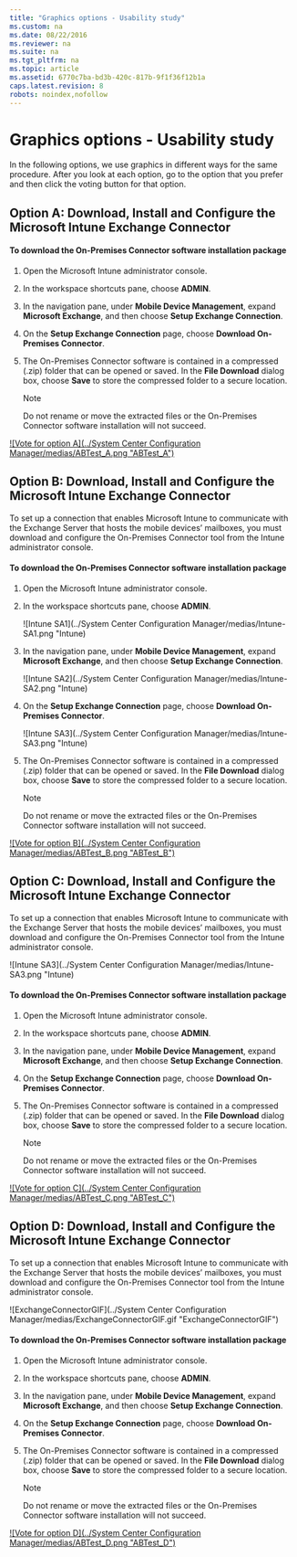 ```yaml
---
title: "Graphics options - Usability study"
ms.custom: na
ms.date: 08/22/2016
ms.reviewer: na
ms.suite: na
ms.tgt_pltfrm: na
ms.topic: article
ms.assetid: 6770c7ba-bd3b-420c-817b-9f1f36f12b1a
caps.latest.revision: 8
robots: noindex,nofollow
---
```

# Graphics options - Usability study
In the following options, we use graphics in different ways for the same procedure. After you look at each option, go to the option that you prefer and then click  the voting button for that option.  
  
## Option A: Download, Install and Configure the Microsoft Intune Exchange Connector  
  
#### To download the On-Premises Connector software installation package  
  
1.  Open the Microsoft Intune administrator console.  
  
2.  In the workspace shortcuts pane, choose **ADMIN**.  
  
3.  In the navigation pane, under **Mobile Device Management**, expand **Microsoft Exchange**, and then choose **Setup Exchange Connection**.  
  
4.  On the **Setup Exchange Connection** page, choose **Download On-Premises Connector**.  
  
5.  The On-Premises Connector software is contained in a compressed (.zip) folder that can be opened or saved. In the **File Download** dialog box, choose **Save** to store the compressed folder to a secure location.  
  
    > [!NOTE]  
    >  Do not rename or move the extracted files or the On-Premises Connector software installation will not succeed.  
  
 [![Vote for option A](../System Center Configuration Manager/medias/ABTest_A.png "ABTest_A")](https://technet.microsoft.com/en-US/library/mt670606\(TechNet.10\).aspx)  
  
## Option B: Download, Install and Configure the Microsoft Intune Exchange Connector  
 To set up a connection that enables Microsoft Intune to communicate with the Exchange Server that hosts the mobile devices’ mailboxes, you must download and configure the On-Premises Connector tool from the Intune administrator console.  
  
#### To download the On-Premises Connector software installation package  
  
1.  Open the Microsoft Intune administrator console.  
  
2.  In the workspace shortcuts pane, choose **ADMIN**.  
  
     ![Intune SA1](../System Center Configuration Manager/medias/Intune-SA1.png "Intune)  
  
3.  In the navigation pane, under **Mobile Device Management**, expand **Microsoft Exchange**, and then choose **Setup Exchange Connection**.  
  
     ![Intune SA2](../System Center Configuration Manager/medias/Intune-SA2.png "Intune)  
  
4.  On the **Setup Exchange Connection** page, choose **Download On-Premises Connector**.  
  
     ![Intune SA3](../System Center Configuration Manager/medias/Intune-SA3.png "Intune)  
  
5.  The On-Premises Connector software is contained in a compressed (.zip) folder that can be opened or saved. In the **File Download** dialog box, choose **Save** to store the compressed folder to a secure location.  
  
    > [!NOTE]  
    >  Do not rename or move the extracted files or the On-Premises Connector software installation will not succeed.  
  
 [![Vote for option B](../System Center Configuration Manager/medias/ABTest_B.png "ABTest_B")](https://technet.microsoft.com/en-US/library/mt670608\(TechNet.10\).aspx)  
  
## Option C: Download, Install and Configure the Microsoft Intune Exchange Connector  
 To set up a connection that enables Microsoft Intune to communicate with the Exchange Server that hosts the mobile devices’ mailboxes, you must download and configure the On-Premises Connector tool from the Intune administrator console.  
  
 ![Intune SA3](../System Center Configuration Manager/medias/Intune-SA3.png "Intune)  
  
#### To download the On-Premises Connector software installation package  
  
1.  Open the Microsoft Intune administrator console.  
  
2.  In the workspace shortcuts pane, choose **ADMIN**.  
  
3.  In the navigation pane, under **Mobile Device Management**, expand **Microsoft Exchange**, and then choose **Setup Exchange Connection**.  
  
4.  On the **Setup Exchange Connection** page, choose **Download On-Premises Connector**.  
  
5.  The On-Premises Connector software is contained in a compressed (.zip) folder that can be opened or saved. In the **File Download** dialog box, choose **Save** to store the compressed folder to a secure location.  
  
    > [!NOTE]  
    >  Do not rename or move the extracted files or the On-Premises Connector software installation will not succeed.  
  
 [![Vote for option C](../System Center Configuration Manager/medias/ABTest_C.png "ABTest_C")](https://technet.microsoft.com/en-US/library/mt670609\(TechNet.10\).aspx)  
  
## Option D: Download, Install and Configure the Microsoft Intune Exchange Connector  
 To set up a connection that enables Microsoft Intune to communicate with the Exchange Server that hosts the mobile devices’ mailboxes, you must download and configure the On-Premises Connector tool from the Intune administrator console.  
  
 ![ExchangeConnectorGIF](../System Center Configuration Manager/medias/ExchangeConnectorGIF.gif "ExchangeConnectorGIF")  
  
#### To download the On-Premises Connector software installation package  
  
1.  Open the Microsoft Intune administrator console.  
  
2.  In the workspace shortcuts pane, choose **ADMIN**.  
  
3.  In the navigation pane, under **Mobile Device Management**, expand **Microsoft Exchange**, and then choose **Setup Exchange Connection**.  
  
4.  On the **Setup Exchange Connection** page, choose **Download On-Premises Connector**.  
  
5.  The On-Premises Connector software is contained in a compressed (.zip) folder that can be opened or saved. In the **File Download** dialog box, choose **Save** to store the compressed folder to a secure location.  
  
    > [!NOTE]  
    >  Do not rename or move the extracted files or the On-Premises Connector software installation will not succeed.  
  
 [![Vote for option D](../System Center Configuration Manager/medias/ABTest_D.png "ABTest_D")](https://technet.microsoft.com/en-US/library/mt670610\(TechNet.10\).aspx)